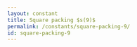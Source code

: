 ```yaml
---
layout: constant
title: Square packing $s(9)$
permalink: /constants/square-packing-9/
id: square-packing-9
---
```

